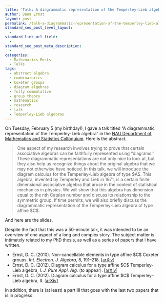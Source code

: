```yaml
---
title: 'Talk: A diagrammatic representation of the Temperley-Lieb algebra'
author: Dana Ernst
layout: post
permalink: /talk-a-diagrammatic-representation-of-the-temperley-lieb-algebra/
standard_seo_post_level_layout:
  - 
standard_link_url_field:
  - 
standard_seo_post_meta_description:
  - 
categories:
  - Mathematics Posts
  - Talks
tags:
  - abstract algebra
  - combinatorics
  - Coxeter groups
  - diagram algebras
  - fully commutative
  - group theory
  - mathematics
  - research
  - talk
  - Temperley-Lieb algebras
---
```

<div class="kcite-section" kcite-section-id="674">
  <p>
    On Tuesday, February 5 (my birthday!), I gave a talk titled &#8220;A diagrammatic representation of the Temperley-Lieb algebra&#8221; in the <a href="http://www.cefns.nau.edu/~falk/seminars/scheduleS13.html">NAU Department of Mathematics and Statistics Colloquium</a>. Here is the abstract.
  </p>
  
  <blockquote>
    <p>
      One aspect of my research involves trying to prove that certain associative algebras can be faithfully represented using &#8220;diagrams.&#8221; These diagrammatic representations are not only nice to look at, but they also help us recognize things about the original algebra that we may not otherwise have noticed. In this talk, we will introduce the diagram calculus for the Temperley-Lieb algebra of type $A$. This algebra, invented by Temperley and Lieb in 1971, is a certain finite dimensional associative algebra that arose in the context of statistical mechanics in physics. We will show that this algebra has dimension equal to the nth Catalan number and discuss its relationship to the symmetric group. If time permits, we will also briefly discuss the diagrammatic representation of the Temperley-Lieb algebra of type affine $C$.
    </p>
  </blockquote>
  
  <p>
    And here are the slides.
  </p>
  
  <div>
  </div>
  
  <p>
    Despite the fact that this was a 50-minute talk, it was intended to be an overview of one aspect of a long and complex story. The subject matter is intimately related to my PhD thesis, as well as a series of papers that I have written.
  </p>
  
  <ul>
    <li>
      Ernst, D. C. (2010). Non-cancellable elements in type affine $C$ Coxeter groups. <em>Int. Electron. J. Algebra</em>, 8, 191–218. [<a href="http://arxiv.org/abs/0910.0923">arXiv</a>]
    </li>
    <li>
      Ernst, D. C. (2012). Diagram calculus for a type affine $C$ Temperley-Lieb algebra, I. <em>J. Pure Appl. Alg.</em> (to appear). [<a href="http://arxiv.org/abs/0910.0925">arXiv</a>]
    </li>
    <li>
      Ernst, D. C. (2012). Diagram calculus for a type affine $C$ Temperley&#8211;Lieb algebra, II. [<a href="http://arxiv.org/abs/1101.4215">arXiv</a>]
    </li>
  </ul>
  
  <p>
    In addition, there is (at least) a part III that goes with the last two papers that is in progress.
  </p>
  
  <!-- kcite active, but no citations found -->
</div>

<!-- kcite-section 674 -->